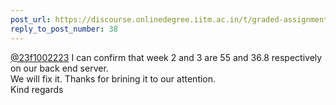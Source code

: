 ```yaml
---
post_url: https://discourse.onlinedegree.iitm.ac.in/t/graded-assignments-dashboard-scores-incorrect-missing/166816/56
reply_to_post_number: 38
---
```

[@23f1002223](/u/23f1002223) I can confirm that week 2 and 3 are 55 and 36.8 respectively on our back end server.  
We will fix it. Thanks for brining it to our attention.  
Kind regards